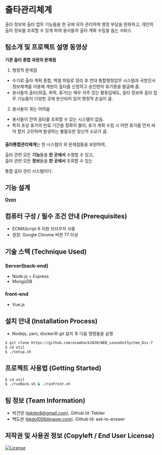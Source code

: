 # 출타관리체계
출타 정보와 출타 업무 기능들을 한 곳에 모아 관리하여 행정 부담을 완화하고, 개인의 출타 정보를 조회할 수 있게 하여 용사들의 출타 계획 수립을 돕는 서비스



## 팀소개 및 프로젝트 설명 동영상


**기존 출타 종합 과정의 문제점**

1. 행정적 문제점
 - 수기로 출타 계획 종합, 엑셀 파일로 정리 후 연대 통합행정업무 시스템과 국방인사정보체계를 이용해 계원이 출타를 신청하고 승인받아 휴가증을 발급해 줌.
 - 용사들의 출타(외출, 외박, 휴가)는 매우 자주 있는 활동임에도, 출타 정보와 출타 업무 기능들이 다양한 곳에 분산되어 있어 행정적 손실이 큼.

2. 용사들이 겪는 어려움
 - 용사들이 잔여 출타를 조회할 수 있는 시스템이 없음.
 - 특히 포상 휴가의 만료 기간을 정확히 몰라, 휴가 계획 수립 시 어떤 휴가를 먼저 써야 할지 고민하며 발생하는 불필요한 정신적 소모가 큼.

### 

**출타통합관리체계**는 현 시스템의 위 문제점들을 보완하여,

출타 관련 모든 **기능**들을 **한 곳에서** 수행할 수 있고,<br/> 
출타 관련 모든 **정보**들을 **한 곳에서** 조회할 수 있는

통합 출타 관리 시스템이다.


## 기능 설계
**[Oven](https://ovenapp.io/view/PCf6ZCxAgq8ROY5VMIlacoo4sQgquEBH/Pnctr)**

## 컴퓨터 구성 / 필수 조건 안내 (Prerequisites)
* ECMAScript 6 지원 브라우저 사용
* 권장: Google Chrome 버젼 77 이상

## 기술 스택 (Technique Used)
### Server(back-end)
 - Node.js + Express
 - MongoDB

### front-end
 - Vue.js

## 설치 안내 (Installation Process)
 - Nodejs, yarn, docker와 git 설치 후 다음 명령들을 실행
```bash
$ git clone https://github.com/osamhack2020/WEB_LeaveOutSystem_Div-7
$ cd util
$ ./setup.sh
```

## 프로젝트 사용법 (Getting Started)
 ```bash
 $ cd util
 $ ./runBack.sh & ./runFront.sh
 ```

## 팀 정보 (Team Information)
- 박건영 (tekiter8@gmail.com), Github Id: Tekiter
- 백도원 (bkdo1006@naver.com), Github Id: ask-to-answer

## 저작권 및 사용권 정보 (Copyleft / End User License)
<a href="LICENSE.md"><img src="https://img.shields.io/github/license/osamhack2020/WEB_LeaveOutSystem_Div-7?label=%EB%9D%BC%EC%9D%B4%EC%84%A0%EC%8A%A4" alt="License"></a>
